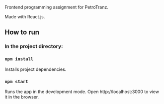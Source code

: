 

Frontend programming assignment for PetroTranz.

Made with React.js.

<h2>How to run </h2>

<h3>In the project directory: </h3>

### `npm install`
Installs project dependencies. 

### `npm start`
Runs the app in the development mode.
Open http://localhost:3000 to view it in the browser.
